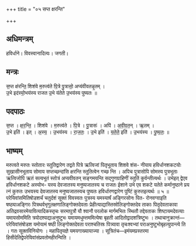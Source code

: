 +++
title = "०५ सप्त क्षरन्ति"

+++
## अधिमन्त्रम्
हविर्धाने। विवस्वानादित्यः। जगती।

## मन्त्रः
स॒प्त क्ष॑रन्ति॒ शिश॑वे म॒रुत्व॑ते पि॒त्रे पु॒त्रासो॒ अप्य॑वीवतन्नृ॒तम् ।  
उ॒भे इद॑स्यो॒भय॑स्य राजत उ॒भे य॑तेते उ॒भय॑स्य पुष्यतः ॥

## पदपाठः
स॒प्त । क्ष॒र॒न्ति॒ । शिश॑वे । म॒रुत्व॑ते । पि॒त्रे । पु॒त्रासः॑ । अपि॑ । अ॒वी॒व॒त॒न् । ऋ॒तम् ।  
उ॒भे इति॑ । इत् । अ॒स्य॒ । उ॒भय॑स्य । रा॒ज॒तः॒ । उ॒भे इति॑ । य॒ते॒ते॒ इति॑ । उ॒भय॑स्य । पु॒ष्य॒तः॒ ॥

## भाष्यम्
मरुत्वते मरुतः स्तोतारः स्तुतिद्वारेण तद्वते पित्रे ऋत्विजां पितृभूताय शिशवे शंस- नीयाय हविर्धानशकटयोः सुखासीनभूताय सोमाय सप्तच्छन्दांसि क्षरन्ति स्तुतित्वेन गच्छ न्ति । अपिच पुत्रासोपि सोमस्य पुत्रभूताः ऋत्विजोपि ऋतं सत्यभूतं स्तोत्रं अप्यवीवतन् सङ्गमयन्ति सद्गुणग्राहिणीं स्तुतिं कुर्वन्तीत्यर्थः । उभेइत् द्वेएव हविर्धानशकटे अस्योभ- यस्य देवजातस्य मनुष्यजातस्य च राजतः ईशाने उभे एव शकटे यतेते कर्मानुष्ठाने प्रय त्नं कुरुतः उभयस्य देवजातस्य मनुष्यजातस्यच पुष्यतः हविर्धारणद्वारेण पुष्टिं कुरुतइत्यर्थः ॥ ५ ॥परेयिवांसमितिषोडशर्चं चतुर्दशं सूक्तं विवस्वतः पुत्रस्य यमस्यार्षं अङ्गिरसोनः पित- रोनवग्वाइति षष्ठ्याअङ्गिरः पित्रथर्वभृगुलक्षणालिङ्गोक्तदेवताः प्रेहीत्याद्यास्तिस्रोलिङ्गोक्तदेव ताकाः पितृदेवताकावा अतिद्रवसारमेयावित्यादिकस्तृचः सरमापुत्रौ यौ श्वानौ परलोक मार्गमभितः स्थितौ तद्देवताकः शिष्टायमदेवत्याः यमायसोममिति त्रयोदश्यद्याअनुष्टुभः यमायमधुम्त्तममित्येषा बृहती आदितोद्वादशत्रिष्टुभः । तथाचानुक्रान्तं—परेयिवांसंषोडश यमोयामं षष्ठी लिङ्गोक्तदेवता पराश्चतिस्रः पित्र्यावा तृचःश्वभ्यां पराअनुष्टुभोबृहत्युपान्त्ये ति । गतः सूक्तविनियोगः । महापितृयज्ञे यमयगाख्यायाज्या । सूत्रितंच—इमंयमप्रस्तरमा हिसीदेतिद्वेपरेयिवांसंप्रवतोमहीरन्विति ।